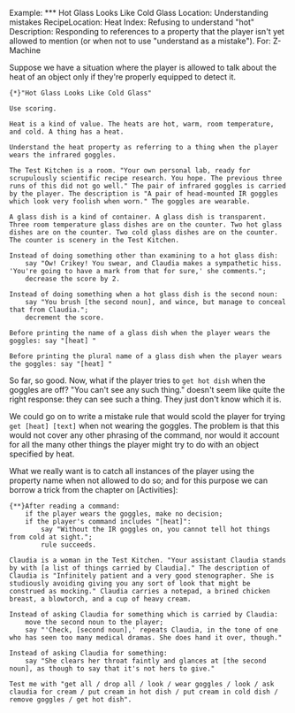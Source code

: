 Example: *** Hot Glass Looks Like Cold Glass
Location: Understanding mistakes
RecipeLocation: Heat
Index: Refusing to understand "hot"
Description: Responding to references to a property that the player isn't yet allowed to mention (or when not to use "understand as a mistake").
For: Z-Machine

  
Suppose we have a situation where the player is allowed to talk about the heat of an object only if they're properly equipped to detect it.

  

``` inform7
{*}"Hot Glass Looks Like Cold Glass"

Use scoring.

Heat is a kind of value. The heats are hot, warm, room temperature, and cold. A thing has a heat.

Understand the heat property as referring to a thing when the player wears the infrared goggles.

The Test Kitchen is a room. "Your own personal lab, ready for scrupulously scientific recipe research. You hope. The previous three runs of this did not go well." The pair of infrared goggles is carried by the player. The description is "A pair of head-mounted IR goggles which look very foolish when worn." The goggles are wearable.

A glass dish is a kind of container. A glass dish is transparent. Three room temperature glass dishes are on the counter. Two hot glass dishes are on the counter. Two cold glass dishes are on the counter. The counter is scenery in the Test Kitchen.

Instead of doing something other than examining to a hot glass dish:
	say "Ow! Crikey! You swear, and Claudia makes a sympathetic hiss. 'You're going to have a mark from that for sure,' she comments.";
	decrease the score by 2.

Instead of doing something when a hot glass dish is the second noun:
	say "You brush [the second noun], and wince, but manage to conceal that from Claudia.";
	decrement the score.

Before printing the name of a glass dish when the player wears the goggles: say "[heat] "

Before printing the plural name of a glass dish when the player wears the goggles: say "[heat] "
```

  
So far, so good. Now, what if the player tries to ``get hot dish`` when the goggles are off? "You can't see any such thing." doesn't seem like quite the right response: they can see such a thing. They just don't know which it is.

  
We could go on to write a mistake rule that would scold the player for trying ``get [heat] [text]`` when not wearing the goggles. The problem is that this would not cover any other phrasing of the command, nor would it account for all the many other things the player might try to do with an object specified by heat.

  
What we really want is to catch all instances of the player using the property name when not allowed to do so; and for this purpose we can borrow a trick from the chapter on [Activities]:

  

``` inform7
{**}After reading a command:
	if the player wears the goggles, make no decision;
	if the player's command includes "[heat]":
		say "Without the IR goggles on, you cannot tell hot things from cold at sight.";
		rule succeeds.

Claudia is a woman in the Test Kitchen. "Your assistant Claudia stands by with [a list of things carried by Claudia]." The description of Claudia is "Infinitely patient and a very good stenographer. She is studiously avoiding giving you any sort of look that might be construed as mocking." Claudia carries a notepad, a brined chicken breast, a blowtorch, and a cup of heavy cream.

Instead of asking Claudia for something which is carried by Claudia:
	move the second noun to the player;
	say "'Check, [second noun],' repeats Claudia, in the tone of one who has seen too many medical dramas. She does hand it over, though."

Instead of asking Claudia for something:
	say "She clears her throat faintly and glances at [the second noun], as though to say that it's not hers to give."

Test me with "get all / drop all / look / wear goggles / look / ask claudia for cream / put cream in hot dish / put cream in cold dish / remove goggles / get hot dish".
```

